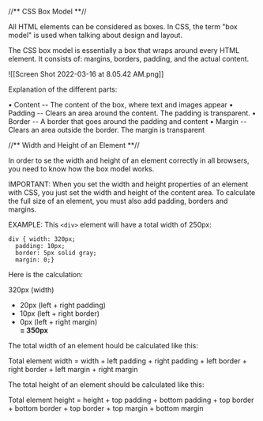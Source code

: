 //** CSS Box Model **//

All HTML elements can be considered as boxes. In CSS, the term "box model" is used when talking about design and layout.

The CSS box model is essentially a box that wraps around every HTML element. It consists of: margins, borders, padding, and the actual content.

![[Screen Shot 2022-03-16 at 8.05.42 AM.png]]

Explanation of the different parts:

• Content -- The content of the box, where text and images appear
• Padding -- Clears an area around the content. The padding is transparent.
• Border -- A border that goes around the padding and content
• Margin -- Clears an area outside the border. The margin is transparent

//** Width and Height of an Element **//

In order to se the width and height of an element correctly in all browsers, you need to know how the box model works.

IMPORTANT: When you set the width and height properties of an element with CSS, you just set the width and height of the content area. To calculate the full size of an element, you must also add padding, borders and margins.

EXAMPLE: This `<div>` element will have a total width of 250px:

```
div { width: 320px;  
  padding: 10px;  
  border: 5px solid gray;  
  margin: 0;}
```

Here is the calculation:

320px (width)  
+ 20px (left + right padding)  
+ 10px (left + right border)  
+ 0px (left + right margin)  
**= 350px**

The total width of an element hould be calculated like this:

Total element width = width + left padding + right padding + left border + right border + left margin + right margin

The total height of an element should be calculated like this:

Total element height = height + top padding + bottom padding + top border + bottom border + top border + top margin + bottom margin